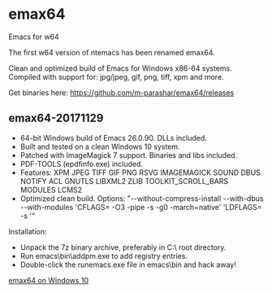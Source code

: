 # emax64
Emacs for w64

The first w64 version of ntemacs has been renamed emax64.

Clean and optimized build of Emacs for Windows x86-64 systems.
Compiled with support for: jpg/jpeg, gif, png, tiff, xpm and more.

Get binaries here: https://github.com/m-parashar/emax64/releases

emax64-20171129
---------------

* 64-bit Windows build of Emacs 26.0.90. DLLs included.
* Built and tested on a clean Windows 10 system.
* Patched with ImageMagick 7 support. Binaries and libs included.
* PDF-TOOLS (epdfinfo.exe) included.
* Features: XPM JPEG TIFF GIF PNG RSVG IMAGEMAGICK SOUND DBUS NOTIFY ACL GNUTLS LIBXML2 ZLIB TOOLKIT_SCROLL_BARS MODULES LCMS2
* Optimized clean build. Options: "--without-compress-install --with-dbus --with-modules 'CFLAGS= -O3 -pipe -s -g0 -march=native' 'LDFLAGS= -s '"

Installation:

* Unpack the 7z binary archive, preferably in C:\ root directory.
* Run emacs\bin\addpm.exe to add registry entries.
* Double-click the runemacs.exe file in emacs\bin and hack away!

[emax64 on Windows 10](https://i.imgur.com/ZAKxAF7.png)

